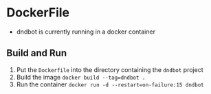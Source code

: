 DockerFile
==========

* dndbot is currently running in a docker container

## Build and Run
1. Put the `Dockerfile` into the directory containing the `dndbot` project
1. Build the image 
    `docker build --tag=dndbot .` 
1. Run the container
    `docker run -d --restart=on-failure:15 dndbot`


